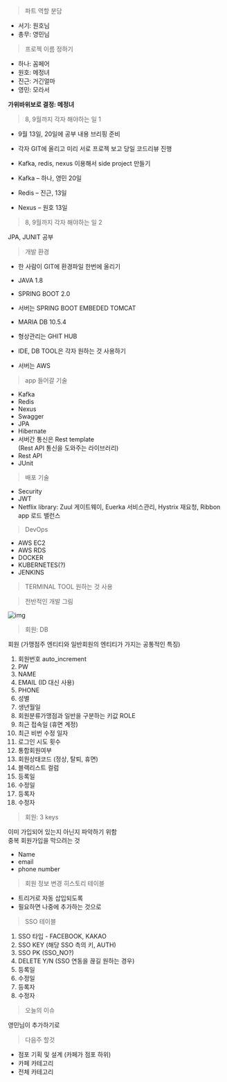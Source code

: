 >파트 역할 분담

- 서기: 원호님
- 총무: 영민님

>프로젝 이름 정하기

- 하나: 꼼페어
- 원호: 메정녀
- 진근: 거긴얼마
- 영민: 모라서

**가위바위보로 결정: 메정녀**

>8, 9월까지 각자 해야하는 일 1

- 9월 13일, 20일에 공부 내용 브리핑 준비
- 각자 GIT에 올리고 미리 서로 프로젝 보고 당일 코드리뷰 진행
- Kafka, redis, nexus 이용해서 side project 만들기

- Kafka – 하나, 영민 20일
- Redis – 진근,  13일
- Nexus – 원호 13일

>8, 9월까지 각자 해야하는 일 2

JPA, JUNIT 공부

>개발 환경
- 한 사람이 GIT에 환경파일 한번에 올리기

- JAVA 1.8
- SPRING BOOT 2.0
- 서버는 SPRING BOOT EMBEDED TOMCAT
- MARIA DB 10.5.4

- 형상관리는 GHIT HUB
- IDE, DB TOOL은 각자 원하는 것 사용하기
- 서버는 AWS

>app 들어갈 기술

- Kafka
- Redis
- Nexus
- Swagger
- JPA
- Hibernate
- 서버간 통신은 Rest template  
(Rest API 통신을 도와주는 라이브러리)
- Rest API
- JUnit

>배포 기술

- Security
- JWT
- Netflix library: 
	Zuul 게이트웨이, 
	Euerka 서비스관리, 
	Hystrix 재요청, 
	Ribbon app 로드 밸런스
	
>DevOps

- AWS EC2
- AWS RDS
- DOCKER
- KUBERNETES(?)
- JENKINS

>TERMINAL TOOL 원하는 것 사용

>전반적인 개발 그림

![img](https://user-images.githubusercontent.com/22676531/89748732-a51edb80-daff-11ea-9c7a-4b471b7016b9.PNG)

>회원: DB

회원 (가맹점주 엔티티와 일반회원의 엔티티가 가지는 공통적인 특징)
1.  회원번호 auto_increment   
2.  PW
3.  NAME    
4.  EMAIL (ID 대신 사용)
5.  PHONE
6.  성별
7.  생년월일
8.  회원분류가맹점과 일반을 구분하는 키값 ROLE
9.  최근 접속일 (휴면 계정)
10.  최근 비번 수정 일자
11.  로그인 시도 횟수
12.  통합회원여부
13.  회원상태코드 (정상, 탈퇴, 휴면)
14.  블랙리스트 컬럼
15.  등록일
16.  수정일   
17.  등록자    
18.  수정자

>회원: 3 keys

이미 가입되어 있는지 아닌지 파악하기 위함  
중복 회원가입을 막으려는 것
- Name
- email
- phone number

>회원 정보 변경 히스토리 테이블
-   트리거로 자동 삽입되도록
-   필요하면 나중에 추가하는 것으로

>SSO 테이블
1.  SSO 타입 - FACEBOOK, KAKAO
2.  SSO KEY (해당 SSO 측의 키, AUTH)    
3.  SSO PK (SSO_NO?)    
4.  DELETE Y/N (SSO 연동을 끊길 원하는 경우)    
5.  등록일    
6.  수정일    
7.  등록자    
8.  수정자

>오늘의 이슈

영민님이 추가하기로

>다음주 할것

-  점포 기획 및 설계 (카페가 점포 하위)
-  카페 카테고리    
- 전체 카테고리
 
